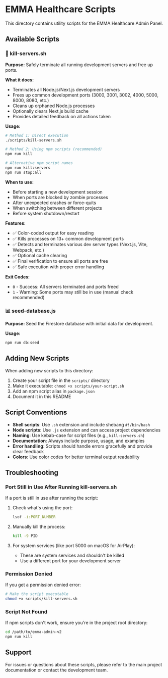 # EMMA Healthcare Scripts

This directory contains utility scripts for the EMMA Healthcare Admin Panel.

## Available Scripts

### 🔴 kill-servers.sh

**Purpose:** Safely terminate all running development servers and free up ports.

**What it does:**
- Terminates all Node.js/Next.js development servers
- Frees up common development ports (3000, 3001, 3002, 4000, 5000, 8000, 8080, etc.)
- Cleans up orphaned Node.js processes
- Optionally clears Next.js build cache
- Provides detailed feedback on all actions taken

**Usage:**

```bash
# Method 1: Direct execution
./scripts/kill-servers.sh

# Method 2: Using npm scripts (recommended)
npm run kill

# Alternative npm script names
npm run kill:servers
npm run stop:all
```

**When to use:**
- Before starting a new development session
- When ports are blocked by zombie processes
- After unexpected crashes or force-quits
- When switching between different projects
- Before system shutdown/restart

**Features:**
- ✅ Color-coded output for easy reading
- ✅ Kills processes on 13+ common development ports
- ✅ Detects and terminates various dev server types (Next.js, Vite, Webpack, etc.)
- ✅ Optional cache clearing
- ✅ Final verification to ensure all ports are free
- ✅ Safe execution with proper error handling

**Exit Codes:**
- `0` - Success: All servers terminated and ports freed
- `1` - Warning: Some ports may still be in use (manual check recommended)

### 📊 seed-database.js

**Purpose:** Seed the Firestore database with initial data for development.

**Usage:**
```bash
npm run db:seed
```

## Adding New Scripts

When adding new scripts to this directory:

1. Create your script file in the `scripts/` directory
2. Make it executable: `chmod +x scripts/your-script.sh`
3. Add an npm script alias in `package.json`
4. Document it in this README

## Script Conventions

- **Shell scripts**: Use `.sh` extension and include shebang `#!/bin/bash`
- **Node scripts**: Use `.js` extension and can access project dependencies
- **Naming**: Use kebab-case for script files (e.g., `kill-servers.sh`)
- **Documentation**: Always include purpose, usage, and examples
- **Error handling**: Scripts should handle errors gracefully and provide clear feedback
- **Colors**: Use color codes for better terminal output readability

## Troubleshooting

### Port Still in Use After Running kill-servers.sh

If a port is still in use after running the script:

1. Check what's using the port:
   ```bash
   lsof -i:PORT_NUMBER
   ```

2. Manually kill the process:
   ```bash
   kill -9 PID
   ```

3. For system services (like port 5000 on macOS for AirPlay):
   - These are system services and shouldn't be killed
   - Use a different port for your development server

### Permission Denied

If you get a permission denied error:

```bash
# Make the script executable
chmod +x scripts/kill-servers.sh
```

### Script Not Found

If npm scripts don't work, ensure you're in the project root directory:

```bash
cd /path/to/emma-admin-v2
npm run kill
```

## Support

For issues or questions about these scripts, please refer to the main project documentation or contact the development team.